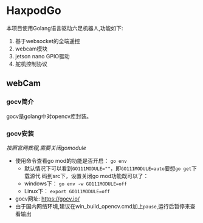 # HaxpodGo
本项目使用Golang语言驱动六足机器人,功能如下:
1. 基于websocket的全端遥控
2. webcam模块
3. jetson nano GPIO驱动
4. 舵机控制协议

## webCam
### gocv简介
gocv是golang中对opencv库封装。
### gocv安装
*按照官网教程,需要关闭gomodule*
+ 使用命令查看go mod的功能是否开启： `go env `
  + 默认情况下可以看到`GO111MODULE=""`，即`GO111MODULE=auto`要想`go get`下载源代
  码到src下，设置关闭go mod功能既可以了：
  + windows下： `go env -w GO111MODULE=off`
  + Linux下： `export GO111MODULE=off`
+ gocv网址: https://gocv.io/
+ 由于国内网络环境,建议在win_build_opencv.cmd加上`pause`,运行后暂停来查看输出